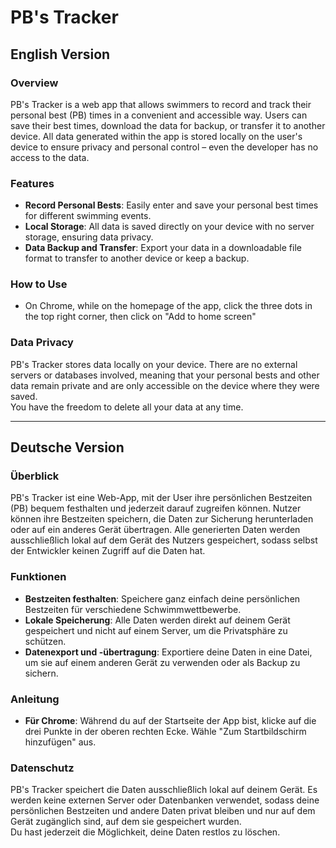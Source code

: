 # PB's Tracker

## English Version

### Overview
PB's Tracker is a web app that allows swimmers to record and track their personal best (PB) times in a convenient and accessible way. Users can save their best times, download the data for backup, or transfer it to another device. All data generated within the app is stored locally on the user's device to ensure privacy and personal control – even the developer has no access to the data.

### Features
- **Record Personal Bests**: Easily enter and save your personal best times for different swimming events.
- **Local Storage**: All data is saved directly on your device with no server storage, ensuring data privacy.
- **Data Backup and Transfer**: Export your data in a downloadable file format to transfer to another device or keep a backup.

### How to Use
- On Chrome, while on the homepage of the app, click the three dots in the top right corner, then click on "Add to home screen"

### Data Privacy
PB's Tracker stores data locally on your device. There are no external servers or databases involved, meaning that your personal bests and other data remain private and are only accessible on the device where they were saved.  
You have the freedom to delete all your data at any time.

---

## Deutsche Version

### Überblick
PB's Tracker ist eine Web-App, mit der User ihre persönlichen Bestzeiten (PB) bequem festhalten und jederzeit darauf zugreifen können. Nutzer können ihre Bestzeiten speichern, die Daten zur Sicherung herunterladen oder auf ein anderes Gerät übertragen. Alle generierten Daten werden ausschließlich lokal auf dem Gerät des Nutzers gespeichert, sodass selbst der Entwickler keinen Zugriff auf die Daten hat.

### Funktionen
- **Bestzeiten festhalten**: Speichere ganz einfach deine persönlichen Bestzeiten für verschiedene Schwimmwettbewerbe.
- **Lokale Speicherung**: Alle Daten werden direkt auf deinem Gerät gespeichert und nicht auf einem Server, um die Privatsphäre zu schützen.
- **Datenexport und -übertragung**: Exportiere deine Daten in eine Datei, um sie auf einem anderen Gerät zu verwenden oder als Backup zu sichern.

### Anleitung
- **Für Chrome**: Während du auf der Startseite der App bist, klicke auf die drei Punkte in der oberen rechten Ecke. Wähle "Zum Startbildschirm hinzufügen" aus.  
### Datenschutz
PB's Tracker speichert die Daten ausschließlich lokal auf deinem Gerät. Es werden keine externen Server oder Datenbanken verwendet, sodass deine persönlichen Bestzeiten und andere Daten privat bleiben und nur auf dem Gerät zugänglich sind, auf dem sie gespeichert wurden.  
Du hast jederzeit die Möglichkeit, deine Daten restlos zu löschen.
